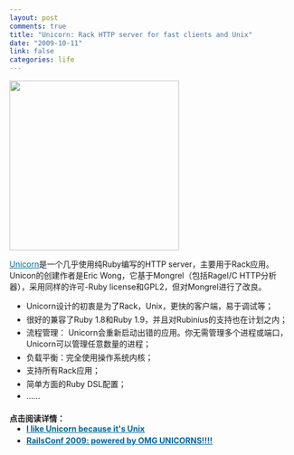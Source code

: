 ```yaml
--- 
layout: post
comments: true
title: "Unicorn: Rack HTTP server for fast clients and Unix"
date: "2009-10-11"
link: false
categories: life
---
```

<a href="http://images-2.redbubble.com/img/clothing/bodycolor:white/size:medium/style:mens/view:main/76841-16-the-wrong-unicorn-t-shirt.jpg"><img class="alignnone" title="unicorn" src="http://images-2.redbubble.com/img/clothing/bodycolor:white/size:medium/style:mens/view:main/76841-16-the-wrong-unicorn-t-shirt.jpg" alt="" width="300" height="300" /></a>

<a style="color: #006699; text-decoration: underline;" href="http://unicorn.bogomips.org/" target="_blank">Unicorn</a>是一个几乎使用纯Ruby编写的HTTP server，主要用于Rack应用。Unicon的创建作者是Eric Wong，它基于Mongrel（包括Ragel/C HTTP分析器），采用同样的许可-Ruby license和GPL2，但对Mongrel进行了改良。
<ul style="margin-top: 0px; margin-right: 0px; margin-bottom: 1.5em; margin-left: 0px; padding: 0px;">
	<li style="margin-top: 0px; margin-right: 0px; margin-bottom: 0.25em; margin-left: 30px; padding: 0px;">Unicorn设计的初衷是为了Rack，Unix，更快的客户端，易于调试等；</li>
	<li style="margin-top: 0px; margin-right: 0px; margin-bottom: 0.25em; margin-left: 30px; padding: 0px;">很好的兼容了Ruby 1.8和Ruby 1.9，并且对Rubinius的支持也在计划之内；</li>
	<li style="margin-top: 0px; margin-right: 0px; margin-bottom: 0.25em; margin-left: 30px; padding: 0px;">流程管理： Unicorn会重新启动出错的应用。你无需管理多个进程或端口，Unicorn可以管理任意数量的进程；</li>
	<li style="margin-top: 0px; margin-right: 0px; margin-bottom: 0.25em; margin-left: 30px; padding: 0px;">负载平衡：完全使用操作系统内核；</li>
	<li style="margin-top: 0px; margin-right: 0px; margin-bottom: 0.25em; margin-left: 30px; padding: 0px;">支持所有Rack应用；</li>
	<li style="margin-top: 0px; margin-right: 0px; margin-bottom: 0.25em; margin-left: 30px; padding: 0px;">简单方面的Ruby DSL配置；</li>
	<li style="margin-top: 0px; margin-right: 0px; margin-bottom: 0.25em; margin-left: 30px; padding: 0px;">……</li>
</ul>
<p style="padding: 0px; margin: 0px;"><strong style="font-weight: bold;">点击阅读详情：
</strong>

<strong style="font-weight: bold;">
<ul style="margin-top: 0px; margin-right: 0px; margin-bottom: 1.5em; margin-left: 0px; padding: 0px;">
	<li style="margin-top: 0px; margin-right: 0px; margin-bottom: 0.25em; margin-left: 30px; padding: 0px;"><a style="color: #006699; text-decoration: underline;" href="http://www.tomayko.com/writings/unicorn-is-unix" target="_blank">I like Unicorn because it's Unix</a></li>
	<li style="margin-top: 0px; margin-right: 0px; margin-bottom: 0.25em; margin-left: 30px; padding: 0px;"><a style="color: #006699; text-decoration: underline;" href="http://www.snowgiraffe.com/tech/483/railsconf-powered-by-unicorns/" target="_blank">RailsConf 2009: powered by OMG UNICORNS!!!!</a></li>
</ul>
</strong>
